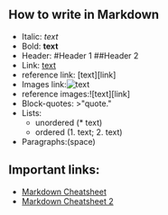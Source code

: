 ## How to write in Markdown


- Italic: _text_
- Bold: **text**
- Header: #Header 1 ##Header 2
- Link: [text](link)
- reference link: [text][link]
- Images link:![text](link)
- reference images:![text][link]
- Block-quotes: >"quote."
- Lists: 
	- unordered (* text)
	- ordered (1. text; 2. text)
- Paragraphs:(space)

## Important links:
* [Markdown Cheatsheet](https://www.markdownguide.org/cheat-sheet/)
* [Markdown Cheatsheet 2](https://github.com/adam-p/markdown-here/wiki/Markdown-Cheatsheet)